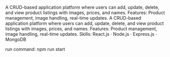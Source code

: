 A CRUD-based application platform where users can add, update, delete, and view product listings with images, prices, and names.
Features: Product management, image handling, real-time updates.
A CRUD-based application platform where users can add, update, delete, and view product listings with images, prices, and names. Features: Product management, image handling, real-time updates.
Skills: React.js · Node.js · Express.js · MongoDB


run command: npm run start
